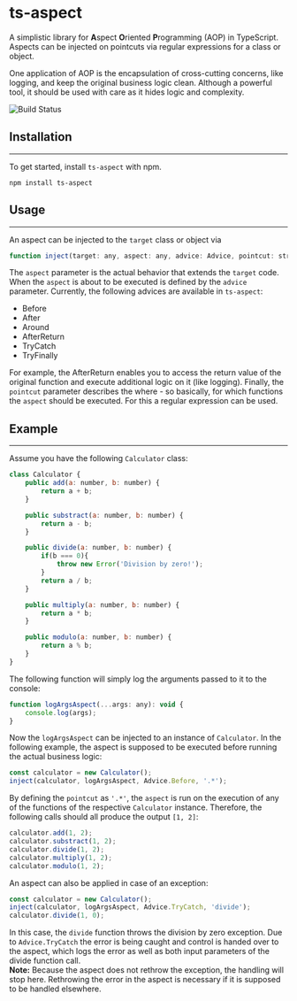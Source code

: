 # ts-aspect

A simplistic library for **A**spect **O**riented **P**rogramming (AOP) in TypeScript. Aspects can be injected on pointcuts via regular expressions for a class or object. 

One application of AOP is the encapsulation of cross-cutting concerns, like logging, and keep the original business logic clean. Although a powerful tool, it should be used with care as it hides logic and complexity. 

![Build Status](https://travis-ci.com/engelmi/ts-aspect.svg?branch=main)


## Installation
---
To get started, install `ts-aspect` with npm.
```
npm install ts-aspect
```


## Usage
---
An aspect can be injected to the `target` class or object via
```javascript
function inject(target: any, aspect: any, advice: Advice, pointcut: string): void
```
The `aspect` parameter is the actual behavior that extends the `target` code. When the `aspect` is about to be executed is defined by the `advice` parameter. Currently, the following advices are available in `ts-aspect`:
- Before
- After
- Around
- AfterReturn
- TryCatch
- TryFinally

For example, the AfterReturn enables you to access the return value of the original function and execute additional logic on it (like logging). 
Finally, the `pointcut` parameter describes the where - so basically, for which functions the `aspect` should be executed. For this a regular expression can be used. 

## Example
---
Assume you have the following `Calculator` class: 
```javascript
class Calculator {
    public add(a: number, b: number) {
        return a + b;
    }

    public substract(a: number, b: number) {
        return a - b;
    }

    public divide(a: number, b: number) {
        if(b === 0){
            throw new Error('Division by zero!');
        }
        return a / b;
    }

    public multiply(a: number, b: number) {
        return a * b;
    }

    public modulo(a: number, b: number) {
        return a % b;
    }
}
```

The following function will simply log the arguments passed to it to the console: 
```javascript
function logArgsAspect(...args: any): void {
    console.log(args);
}
```

Now the `logArgsAspect` can be injected to an instance of `Calculator`. In the following example, the aspect is supposed to be executed before running the actual business logic: 
```javascript
const calculator = new Calculator();
inject(calculator, logArgsAspect, Advice.Before, '.*');
```
By defining the `pointcut` as `'.*'`, the `aspect` is run on the execution of any of the functions of the respective `Calculator` instance. Therefore, the following calls should all produce the output `[1, 2]`:
```javascript
calculator.add(1, 2);
calculator.substract(1, 2);
calculator.divide(1, 2);
calculator.multiply(1, 2);
calculator.modulo(1, 2);
```

An aspect can also be applied in case of an exception: 
```javascript
const calculator = new Calculator();
inject(calculator, logArgsAspect, Advice.TryCatch, 'divide');
calculator.divide(1, 0);
```
In this case, the `divide` function throws the division by zero exception. Due to `Advice.TryCatch` the error is being caught and control is handed over to the aspect, which logs the error as well as both input parameters of the divide function call.  
**Note:** 
Because the aspect does not rethrow the exception, the handling will stop here. Rethrowing the error in the aspect is necessary if it is supposed to be handled elsewhere. 